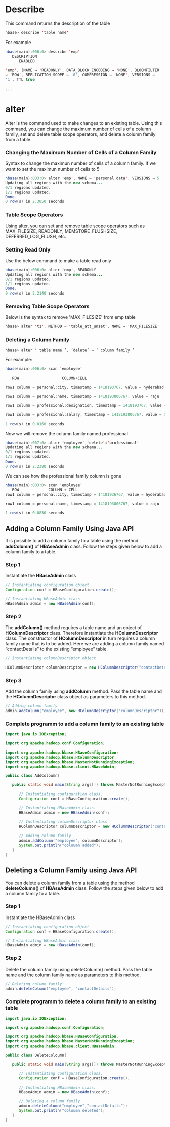 # Describe

This command returns the description of the table

``` Java
hbase> describe 'table name'
```

For example

``` Java
hbase(main):006:0> describe 'emp'
   DESCRIPTION
      ENABLED
      
'emp', {NAME ⇒ 'READONLY', DATA_BLOCK_ENCODING ⇒ 'NONE', BLOOMFILTER
⇒ 'ROW', REPLICATION_SCOPE ⇒ '0', COMPRESSION ⇒ 'NONE', VERSIONS ⇒
'1', TTL true

...

```

# alter

Alter is the command used to make changes to an existing table. Using this command, you can change the maximum number of cells of a 
column family, set and delete table scope operators, and delete a column family from a table.

### Changing the Maximum Number of Cells of a Column Family

Syntax to change the maximun number of cells of a column family. If we want to set the maximun number of cells to 5

``` Java
hbase(main):003:0> alter 'emp', NAME ⇒ 'personal data', VERSIONS ⇒ 5
Updating all regions with the new schema...
0/1 regions updated.
1/1 regions updated.
Done.
0 row(s) in 2.3050 seconds
```

### Table Scope Operators

Using alter, you can set and remove table scope operators such as MAX_FILESIZE, READONLY, MEMSTORE_FLUSHSIZE, DEFERRED_LOG_FLUSH, etc.

### Setting Read Only

Use the below command to make a table read only

``` Java
hbase(main):006:0> alter 'emp', READONLY
Updating all regions with the new schema...
0/1 regions updated.
1/1 regions updated.
Done.
0 row(s) in 2.2140 seconds
```

### Removing Table Scope Operators

Below is the syntax to remove 'MAX_FILESIZE' from emp table

``` Java
hbase> alter 't1', METHOD ⇒ 'table_att_unset', NAME ⇒ 'MAX_FILESIZE'
```

### Deleting a Column Family

``` Java
hbase> alter ‘ table name ’, ‘delete’ ⇒ ‘ column family ’ 
```

For example:

``` Java
hbase(main):006:0> scan 'employee'

   ROW                   COLUMN+CELL

row1 column = personal:city, timestamp = 1418193767, value = hyderabad

row1 column = personal:name, timestamp = 1418193806767, value = raju

row1 column = professional:designation, timestamp = 1418193767, value = manager

row1 column = professional:salary, timestamp = 1418193806767, value = 50000

1 row(s) in 0.0160 seconds 
```

Now we will remove the column family named professional

``` Java
hbase(main):007:0> alter 'employee','delete'⇒'professional'
Updating all regions with the new schema...
0/1 regions updated.
1/1 regions updated.
Done.
0 row(s) in 2.2380 seconds 
```

We can see how the professional family column is gone

``` Java
hbase(main):003:0> scan 'employee'
   ROW             COLUMN + CELL
row1 column = personal:city, timestamp = 14181936767, value = hyderabad

row1 column = personal:name, timestamp = 1418193806767, value = raju

1 row(s) in 0.0830 seconds
```

## Adding a Column Family Using Java API

It is possible to add a column family to a table using the method **addColumn()** of **HBAseAdmin** class. Follow the steps given below to add a column family to a table.

### Step 1

Instantiate the **HBaseAdmin** class

``` Java
// Instantiating configuration object
Configuration conf = HBaseConfiguration.create();

// Instantiating HBaseAdmin class
HBaseAdmin admin = new HBaseAdmin(conf); 
```
### Step 2

The **addColumn()** method requires a table name and an object of **HColumnDescriptor** class. Therefore instantiate the **HColumnDescriptor** class. The constructor of **HColumnDescriptor** in turn requires a column family name that is to be added. Here we are adding a column family named “contactDetails” to the existing “employee” table.

``` Java
// Instantiating columnDescriptor object

HColumnDescriptor columnDescriptor = new HColumnDescriptor("contactDetails");
```

### Step 3

Add the column family using **addColumn** method. Pass the table name and the **HColumnDescriptor** class object as parameters to this method.

``` Java
// Adding column family
admin.addColumn("employee", new HColumnDescriptor("columnDescriptor"));
```

### Complete programm to add a column family to an existing table

``` Java
import java.io.IOException;

import org.apache.hadoop.conf.Configuration;

import org.apache.hadoop.hbase.HBaseConfiguration;
import org.apache.hadoop.hbase.HColumnDescriptor;
import org.apache.hadoop.hbase.MasterNotRunningException;
import org.apache.hadoop.hbase.client.HBaseAdmin;

public class AddColoumn{

   public static void main(String args[]) throws MasterNotRunningException, IOException{

      // Instantiating configuration class.
      Configuration conf = HBaseConfiguration.create();

      // Instantiating HBaseAdmin class.
      HBaseAdmin admin = new HBaseAdmin(conf);

      // Instantiating columnDescriptor class
      HColumnDescriptor columnDescriptor = new HColumnDescriptor("contactDetails");
      
      // Adding column family
      admin.addColumn("employee", columnDescriptor);
      System.out.println("coloumn added");
   }
}
```

## Deleting a Column Family using Java API

You can delete a column family from a table using the method **deleteColumn()** of **HBAseAdmin** class. Follow the steps given below to add a column family to a table.

### Step 1

Instantiate the HBaseAdmin class

``` Java
// Instantiating configuration object
Configuration conf = HBaseConfiguration.create();

// Instantiating HBaseAdmin class
HBaseAdmin admin = new HBaseAdmin(conf); 
```

### Step 2

Delete the column family using deleteColumn() method. Pass the table name and the column family name as parameters to this method.

``` Java
// Deleting column family
admin.deleteColumn("employee", "contactDetails"); 
```

### Complete programm to delete a column family to an existing table

``` Java
import java.io.IOException;

import org.apache.hadoop.conf.Configuration;

import org.apache.hadoop.hbase.HBaseConfiguration;
import org.apache.hadoop.hbase.MasterNotRunningException;
import org.apache.hadoop.hbase.client.HBaseAdmin;

public class DeleteColoumn{

   public static void main(String args[]) throws MasterNotRunningException, IOException{

      // Instantiating configuration class.
      Configuration conf = HBaseConfiguration.create();

      // Instantiating HBaseAdmin class.
      HBaseAdmin admin = new HBaseAdmin(conf);

      // Deleting a column family
      admin.deleteColumn("employee","contactDetails");
      System.out.println("coloumn deleted"); 
   }
}
```

